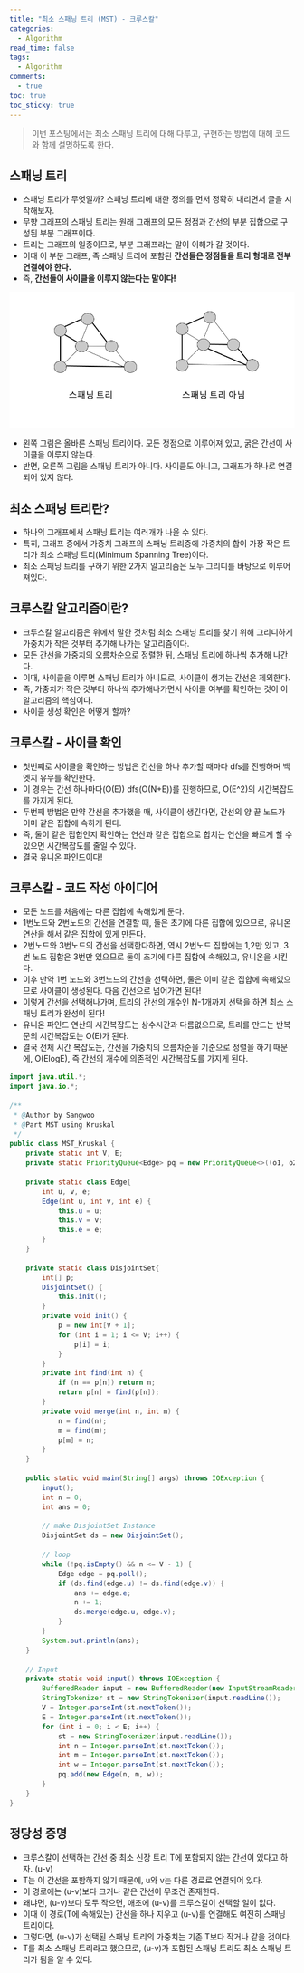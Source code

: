 ```yaml
---
title: "최소 스패닝 트리 (MST) - 크루스칼"
categories:
  - Algorithm
read_time: false
tags:
  - Algorithm
comments:
  - true
toc: true
toc_sticky: true
---
```


> 이번 포스팅에서는 최소 스패닝 트리에 대해 다루고, 구현하는 방법에 대해 코드와 함께 설명하도록 한다.

## 스패닝 트리
* 스패닝 트리가 무엇일까? 스패닝 트리에 대한 정의를 먼저 정확히 내리면서 글을 시작해보자.
* 무향 그래프의 스패닝 트리는 원래 그래프의 모든 정점과 간선의 부분 집합으로 구성된 부분 그래프이다.
* 트리는 그래프의 일종이므로, 부분 그래프라는 말이 이해가 갈 것이다.
* 이때 이 부분 그래프, 즉 스패닝 트리에 포함된 __간선들은 정점들을 트리 형태로 전부 연결해야 한다.__
* 즉, __간선들이 사이클을 이루지 않는다는 말이다!__

![](/assets/img/Algorithm/20210203.png)

* 왼쪽 그림은 올바른 스패닝 트리이다. 모든 정점으로 이루어져 있고, 굵은 간선이 사이클을 이루지 않는다.
* 반면, 오른쪽 그림을 스패닝 트리가 아니다. 사이클도 아니고, 그래프가 하나로 연결되어 있지 않다.

## 최소 스패닝 트리란?
* 하나의 그래프에서 스패닝 트리는 여러개가 나올 수 있다.
* 특히, 그래프 중에서 가중치 그래프의 스패닝 트리중에 가중치의 합이 가장 작은 트리가 최소 스패닝 트리(Minimum Spanning Tree)이다.
* 최소 스패닝 트리를 구하기 위한 2가지 알고리즘은 모두 그리디를 바탕으로 이루어져있다.

## 크루스칼 알고리즘이란?
* 크루스칼 알고리즘은 위에서 말한 것처럼 최소 스패닝 트리를 찾기 위해 그리디하게 가중치가 작은 것부터 추가해 나가는 알고리즘이다.
* 모든 간선을 가중치의 오름차순으로 정렬한 뒤, 스패닝 트리에 하나씩 추가해 나간다.
* 이때, 사이클을 이루면 스패닝 트리가 아니므로, 사이클이 생기는 간선은 제외한다.
* 즉, 가중치가 작은 것부터 하나씩 추가해나가면서 사이클 여부를 확인하는 것이 이 알고리즘의 핵심이다.
* 사이클 생성 확인은 어떻게 할까?

## 크루스칼 - 사이클 확인
* 첫번째로 사이클을 확인하는 방법은 간선을 하나 추가할 때마다 dfs를 진행하며 백엣지 유무를 확인한다.
* 이 경우는 간선 하나마다(O(E)) dfs(O(N+E))를 진행하므로, O(E^2)의 시간복잡도를 가지게 된다.
* 두번째 방법은 만약 간선을 추가했을 때, 사이클이 생긴다면, 간선의 양 끝 노드가 이미 같은 집합에 속하게 된다.
* 즉, 둘이 같은 집합인지 확인하는 연산과 같은 집합으로 합치는 연산을 빠르게 할 수 있으면 시간복잡도를 줄일 수 있다.
* 결국 유니온 파인드이다!

## 크루스칼 - 코드 작성 아이디어
* 모든 노드를 처음에는 다른 집합에 속해있게 둔다.
* 1번노드와 2번노드의 간선을 연결할 때, 둘은 초기에 다른 집합에 있으므로, 유니온 연산을 해서 같은 집합에 있게 만든다.
* 2번노드와 3번노드의 간선을 선택한다하면, 역시 2번노드 집합에는 1,2만 있고, 3번 노드 집합은 3번만 있으므로 둘이 초기에 다른 집합에 속해있고, 유니온을 시킨다.
* 이후 만약 1번 노드와 3번노드의 간선을 선택하면, 둘은 이미 같은 집합에 속해있으므로 사이클이 생성된다. 다음 간선으로 넘어가면 된다!
* 이렇게 간선을 선택해나가며, 트리의 간선의 개수인 N-1개까지 선택을 하면 최소 스패닝 트리가 완성이 된다!
* 유니온 파인드 연산의 시간복잡도는 상수시간과 다름없으므로, 트리를 만드는 반복문의 시간복잡도는 O(E)가 된다.
* 결국 전체 시간 복잡도는, 간선을 가중치의 오름차순을 기준으로 정렬을 하기 때문에, O(ElogE), 즉 간선의 개수에 의존적인 시간복잡도를 가지게 된다.

```java
import java.util.*;
import java.io.*;

/**
 * @Author by Sangwoo
 * @Part MST using Kruskal
 */
public class MST_Kruskal {
    private static int V, E;
    private static PriorityQueue<Edge> pq = new PriorityQueue<>((o1, o2) -> Integer.compare(o1.e, o2.e));

    private static class Edge{
        int u, v, e;
        Edge(int u, int v, int e) {
            this.u = u;
            this.v = v;
            this.e = e;
        }
    }

    private static class DisjointSet{
        int[] p;
        DisjointSet() {
            this.init();
        }
        private void init() {
            p = new int[V + 1];
            for (int i = 1; i <= V; i++) {
                p[i] = i;
            }
        }
        private int find(int n) {
            if (n == p[n]) return n;
            return p[n] = find(p[n]);
        }
        private void merge(int n, int m) {
            n = find(n);
            m = find(m);
            p[m] = n;
        }
    }

    public static void main(String[] args) throws IOException {
        input();
        int n = 0;
        int ans = 0;

        // make DisjointSet Instance
        DisjointSet ds = new DisjointSet();

        // loop
        while (!pq.isEmpty() && n <= V - 1) {
            Edge edge = pq.poll();
            if (ds.find(edge.u) != ds.find(edge.v)) {
                ans += edge.e;
                n += 1;
                ds.merge(edge.u, edge.v);
            }
        }
        System.out.println(ans);
    }

    // Input
    private static void input() throws IOException {
        BufferedReader input = new BufferedReader(new InputStreamReader(System.in));
        StringTokenizer st = new StringTokenizer(input.readLine());
        V = Integer.parseInt(st.nextToken());
        E = Integer.parseInt(st.nextToken());
        for (int i = 0; i < E; i++) {
            st = new StringTokenizer(input.readLine());
            int n = Integer.parseInt(st.nextToken());
            int m = Integer.parseInt(st.nextToken());
            int w = Integer.parseInt(st.nextToken());
            pq.add(new Edge(n, m, w));
        }
    }
}
```

## 정당성 증명
* 크루스칼이 선택하는 간선 중 최소 신장 트리 T에 포함되지 않는 간선이 있다고 하자. (u-v)
* T는 이 간선을 포함하지 않기 때문에, u와 v는 다른 경로로 연결되어 있다.
* 이 경로에는 (u-v)보다 크거나 같은 간선이 무조건 존재한다.
* 왜냐면, (u-v)보다 모두 작으면, 애초에 (u-v)를 크루스칼이 선택할 일이 없다.
* 이때 이 경로(T에 속해있는) 간선을 하나 지우고 (u-v)를 연결해도 여전히 스패닝 트리이다.
* 그렇다면, (u-v)가 선택된 스패닝 트리의 가중치는 기존 T보다 작거나 같을 것이다.
* T를 최소 스패닝 트리라고 했으므로, (u-v)가 포함된 스패닝 트리도 최소 스패닝 트리가 됨을 알 수 있다.

